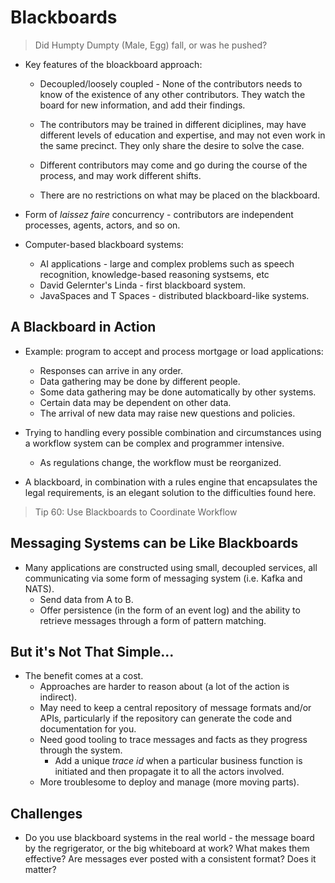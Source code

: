 # Blackboards

> Did Humpty Dumpty (Male, Egg) fall, or was he pushed?

* Key features of the bloackboard approach:
    * Decoupled/loosely coupled - None of the contributors needs to know of the existence of any other contributors. They watch the board for new information, and add their findings.

    * The contributors may be trained in different diciplines, may have different levels of education and expertise, and may not even work in the same precinct. They only share the desire to solve the case.

    * Different contributors may come and go during the course of the process, and may work different shifts.

    * There are no restrictions on what may be placed on the blackboard.

* Form of _laissez faire_ concurrency - contributors are independent processes, agents, actors, and so on.

* Computer-based blackboard systems:
    * AI applications - large and complex problems such as speech recognition, knowledge-based reasoning systsems, etc
    * David Gelernter's Linda - first blackboard system.
    * JavaSpaces and T Spaces - distributed blackboard-like systems.

## A Blackboard in Action

* Example: program to accept and process mortgage or load applications:
    * Responses can arrive in any order.
    * Data gathering may be done by different people.
    * Some data gathering may be done automatically by other systems.
    * Certain data may be dependent on other data.
    * The arrival of new data may raise new questions and policies.

* Trying to handling every possible combination and circumstances using a workflow system can be complex and programmer intensive. 
    * As regulations change, the workflow must be reorganized.

* A blackboard, in combination with a rules engine that encapsulates the legal requirements, is an elegant solution to the difficulties found here.

> Tip 60: Use Blackboards to Coordinate Workflow

## Messaging Systems can be Like Blackboards

* Many applications are constructed using small, decoupled services, all communicating via some form of messaging system (i.e. Kafka and NATS). 
    * Send data from A to B.
    * Offer persistence (in the form of an event log) and the ability to retrieve messages through a form of pattern matching.

## But it's Not That Simple...

* The benefit comes at a cost.
    * Approaches are harder to reason about (a lot of the action is indirect).
    * May need to keep a central repository of message formats and/or APIs, particularly if the repository can generate the code and documentation for you.
    * Need good tooling to trace messages and facts as they progress through the system.
        * Add a unique _trace id_ when a particular business function is initiated and then propagate it to all the actors involved.
    * More troublesome to deploy and manage (more moving parts).

## Challenges
* Do you use blackboard systems in the real world - the message board by the regrigerator, or the big whiteboard at work? What makes them effective? Are messages ever posted with a consistent format? Does it matter?